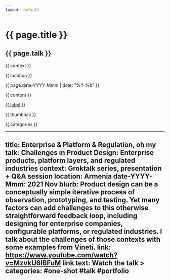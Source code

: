 ```yaml
---
layout: default
---
```


# {{ page.title }}

## {{ page.talk }}

{{ context }}

{{ location }}

{{ page.date-YYYY-Mmm | date: "%Y-%b" }}

{{ content }}

<a href="{{ link }}">{{ label }}</a>

{{ thumbnail }}

{{ categories }}

---
title: Enterprise & Platform & Regulation, oh my
talk: Challenges in Product Design: Enterprise products, platform layers, and regulated industries
context: Groktalk series, presentation + Q&A session
location: Armenia
date-YYYY-Mmm: 2021 Nov
blurb: Product design can be a conceptually simple iterative process of observation, prototyping, and testing. Yet many factors can add challenges to this otherwise straightforward feedback loop, including designing for enterprise companies, configurable platforms, or regulated industries. I talk about the challenges of those contexts with some examples from Vineti.
link: https://www.youtube.com/watch?v=MzvkU6IBFuM
link text: Watch the talk >
categories: #one-shot #talk #portfolio
---
